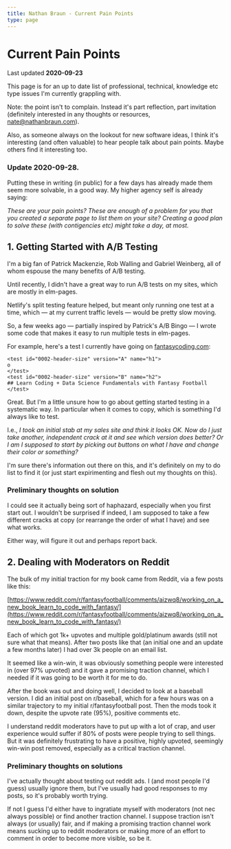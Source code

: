 ```yaml
---
title: Nathan Braun - Current Pain Points
type: page
---
```


# Current Pain Points
Last updated **2020-09-23**

This page is for an up to date list of professional, technical, knowledge etc
type issues I'm currently grappling with.

Note: the point isn't to complain. Instead it's part reflection, part
invitation (definitely interested in any thoughts or resources, 
[nate@nathanbraun.com](mailto:nate@nathanbraun.com)).

Also, as someone always on the lookout for new software ideas, I think it's
interesting (and often valuable) to hear people talk about pain points. Maybe
others find it interesting too.

### Update 2020-09-28.
Putting these in writing (in public) for a few days has already made them seem
more solvable, in a good way. My higher agency self is already saying:

*These are your pain points? These are enough of a problem for you that you
created a separate page to list them on your site? Creating a good plan to
solve these (with contigencies etc) might take a day, at most.*

## 1. Getting Started with A/B Testing
I'm a big fan of Patrick Mackenzie, Rob Walling and Gabriel Weinberg, all of
whom espouse the many benefits of A/B testing.

Until recently, I didn't have a great way to run A/B tests on my sites, which
are mostly in elm-pages.

Netlify's split testing feature helped, but meant only running one test at
a time, which — at my current traffic levels — would be pretty slow moving.

So, a few weeks ago — partially inspired by Patrick's A/B Bingo — I wrote some
code that makes it easy to run multiple tests in elm-pages.

For example, here's a test I currently have going on
[fantasycoding.com](fantasycoding.com):

```
<test id="0002-header-size" version="A" name="h1">
o
</test>
<test id="0002-header-size" version="B" name="h2">
## Learn Coding + Data Science Fundamentals with Fantasy Football
</test>
```

Great. But I'm a little unsure how to go about getting started testing in
a systematic way. In particular when it comes to copy, which is something I'd
always like to test.

I.e., *I took an initial stab at my sales site and think it looks OK. Now do
I just take another, independent crack at it and see which version does
better? Or I am I supposed to start by picking out buttons on what I have and
change their color or something?*

I'm sure there's information out there on this, and it's definitely on my to
do list to find it (or just start expirimenting and flesh out my thoughts on
this).

### Preliminary thoughts on solution
I could see it actually being sort of haphazard, especially when you first
start out. I wouldn't be surprised if indeed, I am supposed to take a few
different cracks at copy (or rearrange the order of what I have) and see what
works.

Either way, will figure it out and perhaps report back.

## 2. Dealing with Moderators on Reddit
The bulk of my initial traction for my book came from Reddit, via a few posts
like this:

[https://www.reddit.com/r/fantasyfootball/comments/aizwq8/working_on_a_new_book_learn_to_code_with_fantasy/](https://www.reddit.com/r/fantasyfootball/comments/aizwq8/working_on_a_new_book_learn_to_code_with_fantasy/)

Each of which got 1k+ upvotes and multiple gold/platinum awards (still not
sure what that means). After two posts like that (an initial one and an update
a few months later) I had over 3k people on an email list.

It seemed like a win-win, it was obviously something people were interested in
(over 97% upvoted) and it gave a promising traction channel, which I needed if
it was going to be worth it for me to do.

After the book was out and doing well, I decided to look at a baseball
version. I did an initial post on r/baseball, which for a few hours was on
a similar trajectory to my initial r/fantasyfootball post. Then the mods took
it down, despite the upvote rate (95%), positive comments etc.

I understand reddit moderators have to put up with a lot of crap, and user
experience would suffer if 80% of posts were people trying to sell things. But
it was definitely frustrating to have a positive, highly upvoted, seemingly
win-win post removed, especially as a critical traction channel.

### Preliminary thoughts on solutions
I've actually thought about testing out reddit ads. I (and most people I'd
guess) usually ignore them, but I've usually had good responses to my posts,
so it's probably worth trying.

If not I guess I'd either have to ingratiate myself with moderators (not nec
always possible) or find another traction channel. I suppose traction isn't
always (or usually) fair, and if making a promising traction channel work
means sucking up to reddit moderators or making more of an effort to comment
in order to become more visible, so be it.
